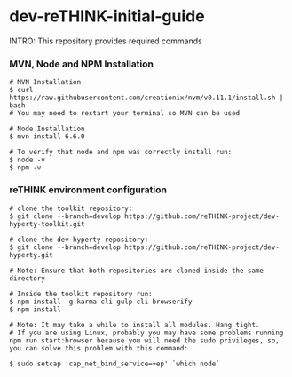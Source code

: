 # dev-reTHINK-initial-guide

INTRO: This repository provides required commands 

### MVN, Node and NPM Installation

```shell
# MVN Installation
$ curl https://raw.githubusercontent.com/creationix/nvm/v0.11.1/install.sh | bash
# You may need to restart your terminal so MVN can be used

# Node Installation
$ mvn install 6.6.0

# To verify that node and npm was correctly install run:
$ node -v
$ npm -v
```

### reTHINK environment configuration 

```shell
# clone the toolkit repository:
$ git clone --branch=develop https://github.com/reTHINK-project/dev-hyperty-toolkit.git

# clone the dev-hyperty repository:
$ git clone --branch=develop https://github.com/reTHINK-project/dev-hyperty.git

# Note: Ensure that both repositories are cloned inside the same directory 
```

```shell
# Inside the toolkit repository run:
$ npm install -g karma-cli gulp-cli browserify
$ npm install

# Note: It may take a while to install all modules. Hang tight. 
# If you are using Linux, probably you may have some problems running npm run start:browser because you will need the sudo privileges, so, you can solve this problem with this command:

$ sudo setcap 'cap_net_bind_service=+ep' `which node`
```


